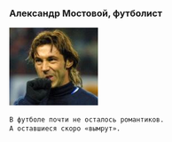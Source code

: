 <!--2018-12-23 15:48:16-->
### Александр Мостовой, футболист
<img src="./a_mostovoy.jpg">

    В футболе почти не осталось романтиков. 
    А оставшиеся скоро «вымрут».
